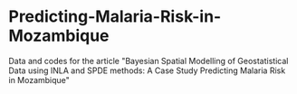 # Predicting-Malaria-Risk-in-Mozambique
Data and codes for the article "Bayesian Spatial Modelling of Geostatistical Data using INLA and SPDE methods: A Case Study Predicting Malaria Risk in Mozambique"
